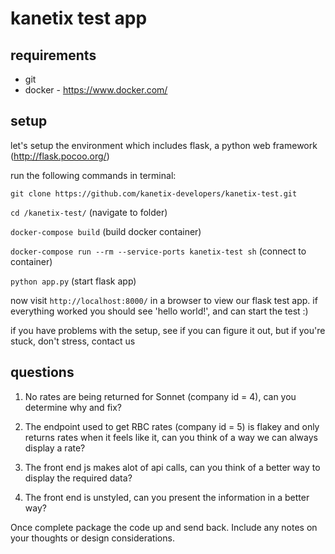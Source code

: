 # kanetix test app


## requirements

* git
* docker - https://www.docker.com/

## setup

let's setup the environment which includes flask, a python web framework (http://flask.pocoo.org/)

run the following commands in terminal:

`git clone https://github.com/kanetix-developers/kanetix-test.git`

`cd /kanetix-test/` (navigate to folder)

`docker-compose build` (build docker container)

`docker-compose run --rm --service-ports kanetix-test sh`	(connect to container)

`python app.py` (start flask app)

now visit `http://localhost:8000/` in a browser to view our flask test app.
if everything worked you should see 'hello world!', and can start the test :)

if you have problems with the setup, see if you can figure it out, but if you're stuck, don't stress, contact us

## questions

1. No rates are being returned for Sonnet (company id = 4), can you determine why and fix?

2. The endpoint used to get RBC rates (company id = 5) is flakey and only returns rates when it feels like it, can you think of a way we can always display a rate?

3. The front end js makes alot of api calls, can you think of a better way to display the required data?

4. The front end is unstyled, can you present the information in a better way?

Once complete package the code up and send back. Include any notes on your thoughts or design considerations.
